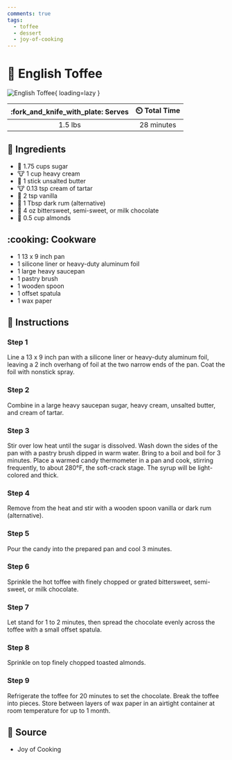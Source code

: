```yaml
---
comments: true
tags:
  - toffee
  - dessert
  - joy-of-cooking
---
```

# :candy: English Toffee

![English Toffee](../assets/images/english-toffee.jpg){ loading=lazy }

| :fork_and_knife_with_plate: Serves | :timer_clock: Total Time |
|:----------------------------------:|:-----------------------: |
| 1.5 lbs | 28 minutes |

## :salt: Ingredients

- :candy: 1.75 cups sugar
- :cow: 1 cup heavy cream
- :butter: 1 stick unsalted butter
- :cow: 0.13 tsp cream of tartar
- :ice_cream: 2 tsp vanilla
- :tumbler_glass: 1 Tbsp dark rum (alternative)
- :chocolate_bar: 4 oz bittersweet, semi-sweet, or milk chocolate
- :chestnut: 0.5 cup almonds

## :cooking: Cookware

- 1 13 x 9 inch pan
- 1 silicone liner or heavy-duty aluminum foil
- 1 large heavy saucepan
- 1 pastry brush
- 1 wooden spoon
- 1 offset spatula
- 1 wax paper

## :pencil: Instructions

### Step 1

Line a 13 x 9 inch pan with a silicone liner or heavy-duty aluminum foil, leaving a 2 inch overhang of foil at the two
narrow ends of the pan. Coat the foil with nonstick spray.

### Step 2

Combine in a large heavy saucepan sugar, heavy cream, unsalted butter, and cream of tartar.

### Step 3

Stir over low heat until the sugar is dissolved. Wash down the sides of the pan with a pastry brush dipped in warm
water. Bring to a boil and boil for 3 minutes. Place a warmed candy thermometer in a pan and cook, stirring frequently,
to about 280°F, the soft-crack stage. The syrup will be light-colored and thick.

### Step 4

Remove from the heat and stir with a wooden spoon vanilla or dark rum (alternative).

### Step 5

Pour the candy into the prepared pan and cool 3 minutes.

### Step 6

Sprinkle the hot toffee with finely chopped or grated bittersweet, semi-sweet, or milk chocolate.

### Step 7

Let stand for 1 to 2 minutes, then spread the chocolate evenly across the toffee with a small offset spatula.

### Step 8

Sprinkle on top finely chopped toasted almonds.

### Step 9

Refrigerate the toffee for 20 minutes to set the chocolate. Break the toffee into pieces. Store between layers of wax
paper in an airtight container at room temperature for up to 1 month.

## :link: Source

- Joy of Cooking
